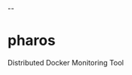 <meta property="og:image" content="https://avatars1.githubusercontent.com/u/8240809?v=2&amp;s=400" />

--

pharos
======

Distributed Docker Monitoring Tool
